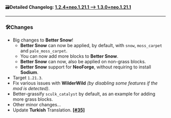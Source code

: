 🗃️**Detailed Changelog: [1.2.4+neo.1.21.1 --> 1.3.0+neo.1.21.1](https://github.com/UltimatChamp/BetterGrassify/compare/1.2.4+neo.1.21.1...1.3.0+neo.1.21.1)**

<hr>

### 🛠️Changes

- Big changes to **Better Snow**!
    - **Better Snow** can now be applied, by default, with `snow`, `moss_carpet` and `pale_moss_carpet`.
    - You can now add more blocks to **Better Snow**.
    - **Better Snow** can now, also be applied on non-grass blocks.
    - **Better Snow** support for **NeoForge**, without requiring to install **Sodium**.
- Target `1.21.3`.
- Fix various issues with **WilderWild** _(by disabling some features if the mod is detected)_.
- Better-grassify `sculk_catalyst` by default, as an example for adding more grass blocks.
- Other minor changes...
- Update **Turkish** Translation. [**[#35]**](https://github.com/UltimatChamp/BetterGrassify/pull/35)
